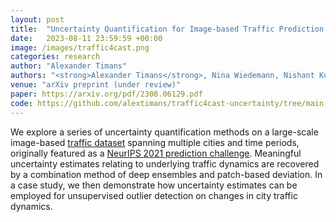 ```yaml
---
layout: post
title:  "Uncertainty Quantification for Image-based Traffic Prediction across Cities"
date:   2023-08-11 23:59:59 +00:00
image: /images/traffic4cast.png
categories: research
author: "Alexander Timans"
authors: "<strong>Alexander Timans</strong>, Nina Wiedemann, Nishant Kumar, Ye Hong, Martin Raubal"
venue: "arXiv preprint (under review)"
paper: https://arxiv.org/pdf/2308.06129.pdf
code: https://github.com/alextimans/traffic4cast-uncertainty/tree/main
---
```


We explore a series of uncertainty quantification methods on a large-scale image-based <a href="https://www.iarai.ac.at/traffic4cast/2021-competition/challenge/">traffic dataset</a> spanning multiple cities and time periods, originally featured as a <a href="https://arxiv.org/abs/2203.17070">NeurIPS 2021 prediction challenge</a>. Meaningful uncertainty estimates relating to underlying traffic dynamics are recovered by a combination method of deep ensembles and patch-based deviation. In a case study, we then demonstrate how uncertainty estimates can be employed for unsupervised outlier detection on changes in city traffic dynamics.